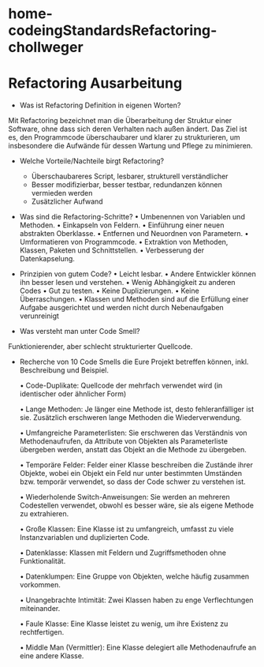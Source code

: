 # home-codeingStandardsRefactoring-chollweger
# Refactoring Ausarbeitung

* Was ist Refactoring Definition in eigenen Worten?

Mit Refactoring bezeichnet man die Überarbeitung der Struktur einer Software, ohne dass sich deren Verhalten nach außen ändert. Das Ziel ist es, den Programmcode überschaubarer und klarer zu strukturieren, um insbesondere die Aufwände für dessen Wartung und Pflege zu minimieren.


* Welche Vorteile/Nachteile birgt Refactoring?

  + Überschaubareres Script, lesbarer, strukturell verständlicher
  + Besser modifizierbar, besser testbar, redundanzen können vermieden werden 

  - Zusätzlicher Aufwand


* Was sind die Refactoring-Schritte?
  •	Umbenennen von Variablen und Methoden.
  •	Einkapseln von Feldern.
  •	Einführung einer neuen abstrakten Oberklasse.
  •	Entfernen und Neuordnen von Parametern.
  •	Umformatieren von Programmcode.
  •	Extraktion von Methoden, Klassen, Paketen und Schnittstellen.
  •	Verbesserung der Datenkapselung.

* Prinzipien von gutem Code?
  •	Leicht lesbar.
  •	Andere Entwickler können ihn besser lesen und verstehen.
  •	Wenig Abhängigkeit zu anderen Codes 
  •	Gut zu testen.
  •	Keine Duplizierungen.
  •	Keine Überraschungen.
  •	Klassen und Methoden sind auf die Erfüllung einer Aufgabe ausgerichtet und werden nicht durch Nebenaufgaben verunreinigt

* Was versteht man unter Code Smell?

Funktionierender, aber schlecht strukturierter Quellcode.


* Recherche von 10 Code Smells die Eure Projekt betreffen können, inkl. Beschreibung und Beispiel.

  •	Code-Duplikate: Quellcode der mehrfach verwendet wird (in identischer oder ähnlicher Form)

  •	Lange Methoden: Je länger eine Methode ist, desto fehleranfälliger ist sie. Zusätzlich erschweren lange Methoden die        Wiederverwendung.

  •	Umfangreiche Parameterlisten: Sie erschweren das Verständnis von Methodenaufrufen, da Attribute von Objekten als  Parameterliste übergeben werden, anstatt das Objekt an die Methode zu übergeben.

  •	Temporäre Felder: Felder einer Klasse beschreiben die Zustände ihrer Objekte, wobei ein Objekt ein Feld nur unter bestimmten Umständen bzw. temporär verwendet, so dass der Code schwer zu verstehen ist.

  •	Wiederholende Switch-Anweisungen: Sie werden an mehreren Codestellen verwendet, obwohl es besser wäre, sie als eigene Methode zu extrahieren.

  •	Große Klassen: Eine Klasse ist zu umfangreich, umfasst zu viele Instanzvariablen und duplizierten Code.

  •	Datenklasse: Klassen mit Feldern und Zugriffsmethoden ohne Funktionalität.

  •	Datenklumpen: Eine Gruppe von Objekten, welche häufig zusammen vorkommen.

  •	Unangebrachte Intimität: Zwei Klassen haben zu enge Verflechtungen miteinander.

  •	Faule Klasse: Eine Klasse leistet zu wenig, um ihre Existenz zu rechtfertigen.

  •	Middle Man (Vermittler): Eine Klasse delegiert alle Methodenaufrufe an eine andere Klasse.



